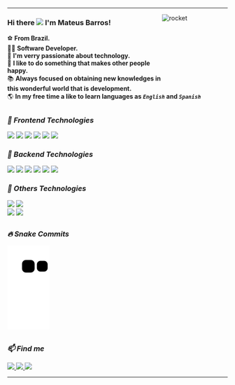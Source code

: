 ***
<div>
  <img align="right" width="150" height="150" alt="rocket" src="https://i.pinimg.com/originals/e6/2a/fd/e62afd154b9ec394b7d282c7ef8e688c.gif"/>
</div> 

### Hi there <img src="https://raw.githubusercontent.com/kaueMarques/kaueMarques/master/hi.gif" width="30px"> I'm Mateus Barros!

⚽ **From Brazil.** <br>
👨‍💻 **Software Developer.** <br>
💜 **I'm verry passionate about technology.** <br>
🤩 **I like to do something that makes other people happy.** </br>
📚 **Always focused on obtaining new knowledges in this wonderful world that is development.** <br>
🌎 **In my free time a like to learn languages as **_`English`_** and **_`Spanish`_****

##

***<h3> 🚀 Frontend Technologies </h3>***
<div style="display: inline-block">
  <img src="https://img.shields.io/badge/HTML-E34F26?style=for-the-badge&logo=html5&logoColor=white">
  <img src="https://img.shields.io/badge/CSS-1572B6?style=for-the-badge&logo=css3&logoColor=white">
  <img src="https://img.shields.io/badge/Sass-CC6699?style=for-the-badge&logo=sass&logoColor=white">
  <img src="https://img.shields.io/badge/Bootstrap-563D7C?style=for-the-badge&logo=bootstrap&logoColor=white">
  <img src="https://img.shields.io/badge/Javascript-F7DF1E?style=for-the-badge&logo=javascript&logoColor=black">
  <img src="https://img.shields.io/badge/TypeScript-007ACC?style=for-the-badge&logo=typescript&logoColor=white">
</div>

***<h3> 🚀 Backend Technologies </h3>***
<div style="display: inline-block">
  <img src="https://img.shields.io/badge/Javascript-F7DF1E?style=for-the-badge&logo=javascript&logoColor=black">
  <img src="https://img.shields.io/badge/TypeScript-007ACC?style=for-the-badge&logo=typescript&logoColor=white">
  <img src="https://img.shields.io/badge/Node.js-43853D?style=for-the-badge&logo=node.js&logoColor=white">
  <img src="https://img.shields.io/badge/Express.js-404D59?style=for-the-badge">
  <img src="https://img.shields.io/badge/SQL_Server-CC2927?style=for-the-badge&logo=microsoft-sql-server&logoColor=white">
  <img src="https://img.shields.io/badge/MySQL-005C84?style=for-the-badge&logo=mysql&logoColor=white">
</div>

***<h3> 🚀 Others Technologies </h3>***
<div style="display: inline-block">
  <img src="https://img.shields.io/badge/Language-00599C?style=for-the-badge&logo=c&logoColor=white">
  <img src="https://img.shields.io/badge/GIT-E44C30?style=for-the-badge&logo=git&logoColor=white">
</div>

<br>

<div style="display: inline-block">
  <img src="https://github-readme-stats.vercel.app/api/top-langs/?username=Mateus20Barros&theme=blue-green">
  <img src="https://github-readme-stats.vercel.app/api?username=Mateus20Barros&theme=blue-green" height="230">
</div>

##

***<h3>🔥 Snake Commits</h3>***
![Snake animation](https://github.com/Mateus20Barros/Mateus20Barros/blob/output/github-contribution-grid-snake.svg)

##

***<h3>:mailbox: Find me</h3>***
<div> 
  <a href="https://www.linkedin.com/in/mateus-barros-a7a78b159/" target="_blank">
    <img src="https://img.shields.io/badge/-LinkedIn-%230077B5?style=for-the-badge&logo=linkedin&logoColor=white" target="_blank">
  </a>
  <a href="https://www.instagram.com/matteus__barros/" target="_blank">
    <img src="https://img.shields.io/badge/-Instagram-b5179e?style=for-the-badge&logo=instagram&logoColor=white" target="_blank">
  </a>
  <a href = "mailto:matteusmaciel40@gmail.com">
    <img src="https://img.shields.io/badge/-Gmail-%23333?style=for-the-badge&logo=gmail&logoColor=white" target="_blank">
  </a>
</div>
  
***
